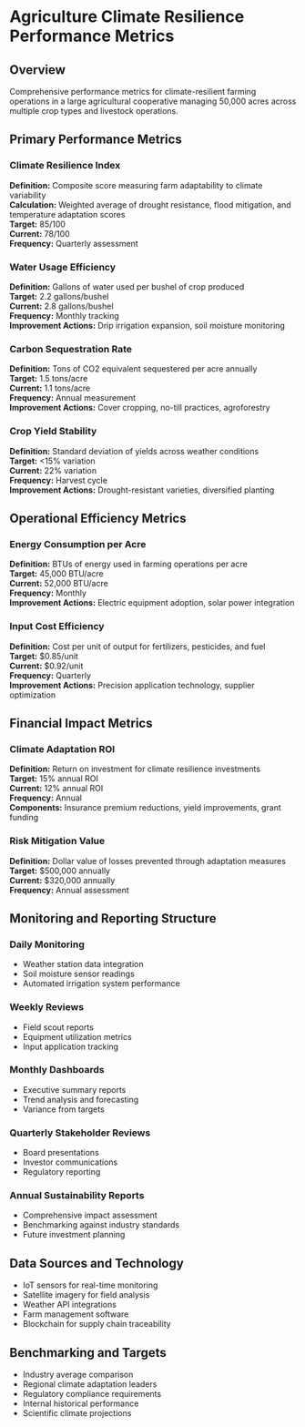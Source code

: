 # Agriculture Climate Resilience Performance Metrics

## Overview
Comprehensive performance metrics for climate-resilient farming operations in a large agricultural cooperative managing 50,000 acres across multiple crop types and livestock operations.

## Primary Performance Metrics

### Climate Resilience Index
**Definition:** Composite score measuring farm adaptability to climate variability  
**Calculation:** Weighted average of drought resistance, flood mitigation, and temperature adaptation scores  
**Target:** 85/100  
**Current:** 78/100  
**Frequency:** Quarterly assessment  

### Water Usage Efficiency
**Definition:** Gallons of water used per bushel of crop produced  
**Target:** 2.2 gallons/bushel  
**Current:** 2.8 gallons/bushel  
**Frequency:** Monthly tracking  
**Improvement Actions:** Drip irrigation expansion, soil moisture monitoring  

### Carbon Sequestration Rate
**Definition:** Tons of CO2 equivalent sequestered per acre annually  
**Target:** 1.5 tons/acre  
**Current:** 1.1 tons/acre  
**Frequency:** Annual measurement  
**Improvement Actions:** Cover cropping, no-till practices, agroforestry  

### Crop Yield Stability
**Definition:** Standard deviation of yields across weather conditions  
**Target:** <15% variation  
**Current:** 22% variation  
**Frequency:** Harvest cycle  
**Improvement Actions:** Drought-resistant varieties, diversified planting  

## Operational Efficiency Metrics

### Energy Consumption per Acre
**Definition:** BTUs of energy used in farming operations per acre  
**Target:** 45,000 BTU/acre  
**Current:** 52,000 BTU/acre  
**Frequency:** Monthly  
**Improvement Actions:** Electric equipment adoption, solar power integration  

### Input Cost Efficiency
**Definition:** Cost per unit of output for fertilizers, pesticides, and fuel  
**Target:** $0.85/unit  
**Current:** $0.92/unit  
**Frequency:** Quarterly  
**Improvement Actions:** Precision application technology, supplier optimization  

## Financial Impact Metrics

### Climate Adaptation ROI
**Definition:** Return on investment for climate resilience investments  
**Target:** 15% annual ROI  
**Current:** 12% annual ROI  
**Frequency:** Annual  
**Components:** Insurance premium reductions, yield improvements, grant funding  

### Risk Mitigation Value
**Definition:** Dollar value of losses prevented through adaptation measures  
**Target:** $500,000 annually  
**Current:** $320,000 annually  
**Frequency:** Annual assessment  

## Monitoring and Reporting Structure

### Daily Monitoring
- Weather station data integration  
- Soil moisture sensor readings  
- Automated irrigation system performance  

### Weekly Reviews
- Field scout reports  
- Equipment utilization metrics  
- Input application tracking  

### Monthly Dashboards
- Executive summary reports  
- Trend analysis and forecasting  
- Variance from targets  

### Quarterly Stakeholder Reviews
- Board presentations  
- Investor communications  
- Regulatory reporting  

### Annual Sustainability Reports
- Comprehensive impact assessment  
- Benchmarking against industry standards  
- Future investment planning  

## Data Sources and Technology
- IoT sensors for real-time monitoring  
- Satellite imagery for field analysis  
- Weather API integrations  
- Farm management software  
- Blockchain for supply chain traceability  

## Benchmarking and Targets
- Industry average comparison  
- Regional climate adaptation leaders  
- Regulatory compliance requirements  
- Internal historical performance  
- Scientific climate projections